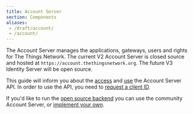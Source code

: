 ```yaml
---
title: Account Server
section: Components
aliases:
 - /draft/account/
 - /account/
---
```


The Account Server manages the applications, gateways, users and rights for The Things Network. The current V2 Account Server is closed source and hosted at `https://account.thethingsnetwork.org`. The future V3 Identity Server will be open source.

This guide will inform you about the [access](./authentication.md) and [use](./api.md) the Account Server API. In order to use the API, you need to [request a client ID](./clientid.md).

If you'd like to run the [open source backend](https://github.com/thethingsnetwork/ttn) you can use the community Account Server, or [implement your own](./implement.md).
